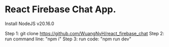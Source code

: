 # React Firebase Chat App.
Install NodeJS v20.16.0

Step 1: git clone https://github.com/WuangNyH/react_firebase_chat
Step 2: run command line: "npm i"
Step 3: run code: "npm run dev"
